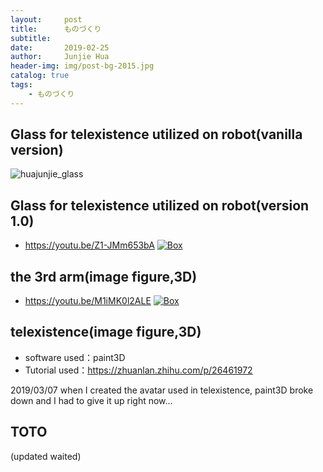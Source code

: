 ```yaml
---
layout:     post
title:      ものづくり
subtitle:    
date:       2019-02-25
author:     Junjie Hua
header-img: img/post-bg-2015.jpg
catalog: true
tags:
    - ものづくり
---
```




## Glass for telexistence utilized on robot(vanilla version)
<span id="jump1"></span>

![huajunjie_glass](https://edmond123456.github.io/img/my_fig/huajunjie_glass.JPG)


## Glass for telexistence utilized on robot(version 1.0)

<span id="jump2"></span>

- https://youtu.be/Z1-JMm653bA
[![Box](https://edmond123456.github.io/img/my_fig/glass_for_robot.png)](https://youtu.be/qQj_k9f_m20)


## the 3rd arm(image figure,3D)

<span id="jump3"></span>

- https://youtu.be/M1iMK0l2ALE
[![Box](https://edmond123456.github.io/img/my_fig/3rd_arm.jpg)](https://youtu.be/M1iMK0l2ALE)

## telexistence(image figure,3D)

- software used：paint3D
- Tutorial used：https://zhuanlan.zhihu.com/p/26461972

2019/03/07 
when I created the avatar used in telexistence, paint3D broke down and I had to give it up right now...
## TOTO
(updated waited)